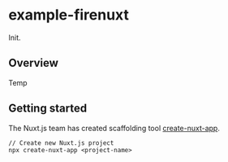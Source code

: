 # example-firenuxt
Init.

## Overview
Temp

## Getting started
The Nuxt.js team has created scaffolding tool [create-nuxt-app]('https://github.com/nuxt/create-nuxt-app').
```
// Create new Nuxt.js project
npx create-nuxt-app <project-name>
```

